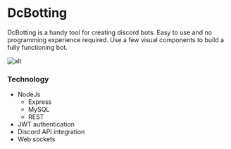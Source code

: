 # DcBotting

<p>DcBotting is a handy tool for creating discord bots. Easy to use and no programming experience required. Use a few visual components to build a fully functioning bot.</p>
<p> </p>


![alt](https://i.imgur.com/ustmqSm.png)

<h3>Technology</h3>
<ul>
  <li>
    NodeJs
    <ul>
      <li>Express</li>
      <li>MySQL</li>
      <li>REST</li>
    </ul>
  </li>
  <li>JWT authentication</li>
  <li>Discord API integration</li>
  <li>Web sockets</li>
</ul>
